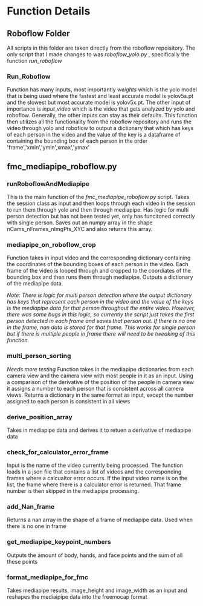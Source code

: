 # Function Details

## Roboflow Folder

All scripts in this folder are taken directly from the roboflow repoisitory. The only script
that I made changes to was *roboflow_yolo.py* , specifically the function *run_roboflow*

### Run_Roboflow

Function has many inputs, most importantly *weights* which is the yolo model that is being used 
where the fastest and least accurate model is yolov5s.pt and the slowest but most accurate model is
yolov5x.pt. The other input of importance is *input_video* which is the video that gets analyzed by 
yolo and roboflow. Generally, the other inputs can stay as their defaults. This function then utilizes
all the functionality from the roboflow repository and runs the video through yolo and roboflow to 
output a dictionary that which has keys of each person in the video and the value of the key is a 
dataframe of containing the bounding box of each person in the order 'frame','xmin','ymin',xmax','ymax'

## fmc_mediapipe_roboflow.py

### runRoboflowAndMediapipe

This is the main function of the *fmc_mediapipe_roboflow.py* script. Takes the session class as input and 
then loops through each video in the session to run them through yolo and then through mediapipe. Has logic
for multi person detection but has not been tested yet, only has funcitoned correctly with single person. 
Saves out an numpy array in the shape nCams_nFrames_nImgPts_XYC and also returns this array.

### mediapipe_on_roboflow_crop

Function takes in input video and the corresponding dictionary containing the coordinates of the bounding boxes 
of each person in the video. Each frame of the video is looped through and cropped to the coordiates of the bounding 
box and then runs them through mediapipe. Outputs a dictionary of the mediapipe data.

*Note: There is logic for multi person detection where the output dictionary has keys that represent each person in the video
and the value of the keys is the mediapipe data for that person throughout the entire video. However, there was some bugs in this
logic, so currently the script just takes the first person detected in each frame and saves that person out. If there is no one 
in the frame, nan data is stored for that frame. This works for single person but if there is multiple people in frame there will
need to be tweaking of this function.*

### multi_person_sorting

*Needs more testing* Function takes in the mediapipe dictionaries from each camera view and the camera view with most people
in it as an input. Using a comparison of the derivative of the position of the people in camera view it assigns a number to each
person that is consistent across all camera views. Returns a dictionary in the same format as input, except the number assigned 
to each person is consistent in all views

### derive_position_array
Takes in mediapipe data and derives it to retuen a derivative of mediapipe data

### check_for_calculator_error_frame
Input is the name of the video currently being processed. The function loads in a json file that contains a list of 
videos and the corresponding frames where a calcualtor error occurs. If the input video name is on the list, the frame 
where there is a calculator error is returned. That frame number is then skipped in the mediapipe processing. 

### add_Nan_frame
Returns a nan array in the shape of a frame of mediapipe data. Used when there is no one in frame

### get_mediapipe_keypoint_numbers
Outputs the amount of body, hands, and face points and the sum of all these points


### format_mediapipe_for_fmc

Takes mediapipe results, image_height and image_width as an input and reshapes the mediaipipe data into the freemocap format


